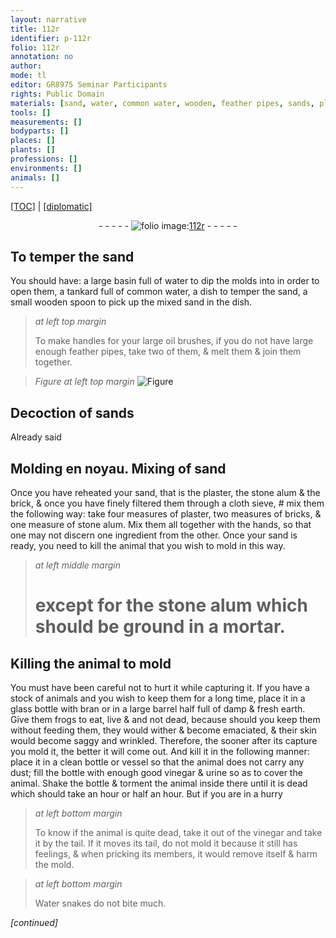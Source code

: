 ```yaml
---
layout: narrative
title: 112r
identifier: p-112r
folio: 112r
annotation: no
author:
mode: tl
editor: GR8975 Seminar Participants
rights: Public Domain
materials: [sand, water, common water, wooden, feather pipes, sands, plaster, stone alum, brick, cloth, bricks, glass, bran, earth, dust, vinegar, urine]
tools: []
measurements: []
bodyparts: []
places: []
plants: []
professions: []
environments: []
animals: []
---
```


<p><a href="{{ site.baseurl }}/translation/">[TOC]</a> | <a href="{{ site.baseurl }}/texts/p-112r_tc/" target="_blank">[diplomatic]</a></p><div class="folio" align="center">- - - - - <a href="http://gallica.bnf.fr/ark:/12148/btv1b10500001g/f229.image" target="_blank"><img src="https://cu-mkp.github.io/2017-workshop-edition/assets/photo-icon.png" alt="folio image: " style="display:inline-block; margin-bottom:-3px;"/>112r</a> - - - - - </div>  
  

## To temper the <span class="m">sand</span>

 
You should have: a large basin full of <span class="m">water</span> to dip the molds into in order to open them, a tankard full of <span class="m">common water</span>, a dish to temper the <span class="m">sand</span>, a small <span class="m">wooden</span> spoon to pick up the mixed <span class="m">sand</span> in the dish.
 
> *at left top margin*
> 
> 
>   To make handles for your large oil brushes, if you do not have large enough <span class="m">feather pipes</span>, take two of them, & melt them & join them together.
 
> *Figure*
> *at left top margin*
> <a href="https://drive.google.com/open?id=0B9-oNrvWdlO5MHphUzNsdW9DQ1U" target="_blank"><img src="https://cu-mkp.github.io/GR8975-edition/assets/photo-icon.png" alt="Figure" style="display:inline-block; margin-bottom:-3px;"/></a>
 
 
  

## Decoction of <span class="m">sands</span>

 
Already said
 
 
  

## Molding en noyau. Mixing of <span class="m">sand</span>

 
Once you have reheated your <span class="m">sand</span>, that is the <span class="m">plaster</span>, the <span class="m">stone alum</span> & the <span class="m">brick</span>, & once you have finely filtered them through a <span class="m">cloth</span> sieve, # mix them the following way: take four measures of <span class="m">plaster</span>, two measures of <span class="m">bricks</span>, & one measure of <span class="m">stone alum</span>. Mix them all together with the hands, so that one may not discern one <span class="x">ingredient</span> from the other. Once your <span class="m">sand</span> is ready, you need to kill the animal that you wish to mold in this way.
 
> *at left middle margin*
> 
> 
>   # except for the <span class="m">stone alum</span> which should be ground in a mortar.
 
 
  

## Killing the animal to mold

 
You must have been careful not to hurt it while capturing it. If you have a stock <span class="x">of animals</span> and you wish to keep them for a long time, place it in a <span class="m">glass</span> bottle with <span class="m">bran</span> or in a large barrel half full of damp & fresh <span class="m">earth</span>. Give them frogs to eat, live & and not dead, because should you keep them without feeding them, they would wither & become emaciated, & their skin would become saggy and wrinkled. Therefore, the sooner after its capture you mold it, the better it will come out. And kill it in the following manner: place it in a clean bottle or vessel so that <span class="x">the animal</span> does not carry any <span class="m">dust</span>; fill <span class="x">the bottle</span> with enough good <span class="m">vinegar</span> & <span class="m">urine</span> so as to cover <span class="x">the animal</span>. Shake <span class="x">the bottle</span> & torment <span class="x">the animal</span> inside there until it is dead which should take an hour or half an hour. But if you are in a hurry
 
> *at left bottom margin*
> 
> 
>   To know if <span class="x">the animal</span> is quite dead, take it out of the <span class="m">vinegar</span> and take it by the tail. If it moves its tail, do not mold it because it still has feelings, & when pricking <span class="x">its members</span>, it would remove itself & harm the mold.
 
> *at left bottom margin*
> 
> 
>   Water snakes do not bite much.
 
*[continued]*
 
